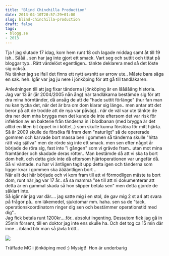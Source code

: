 ```yaml
---
title: "Blind Chinchilla Production"
date: 2013-04-10T20:57:29+01:00
slug: blind-chinchilla-production
draft: false
tags:
- blogg.se
- 2013
---
```

Tja ! jag slutade 17 idag, kom hem runt 18 och lagade middag samt åt till 19  ish.. Sååå.. sen har jag inte gjort ett smack. Vart seg och suttit och tittat på bloggar typ.. Rätt värdelöst egentligen.. tänkte deklarera med så det löste sig också..  
Nu tänker jag se ifall det finns ett nytt avsnitt av arrow ute.. Måste bara säga en sak. heh. Igår var jag ju nere i jönköping för att gå till tandläkaren.

Anledningen till att jag fixar tänderna i jönköping är en lååååång historia.  
Jag var 13 år (år 2004/2005 nån ång) när tandläkarna bestämde sig för att dra mina hörntänder, då ansåg de att de "hade suttit förlänge" (hur fan man nu kan tycka det, när det är bra om dom klarar sig länge.. men antar att det beror på att de trodde att de nya var påväg).. när de väl var ute tänkte de dra ner dem mha brygga men det kunde de inte eftersom det var risk för infektion av en bakterie från tänderna in i blodbanan (med brygga är det alltid en liten bit öppet in i köttet..) som skulle kunna förstöra för mitt hjärta.  
Så år 2009 skulle de försöka få fram dem "naturligt" så de opererade gommen och karvade bort massa ben i gommen så tänderna skulle "hitta rätt väg själva" men de rörde sig inte ett smack. men sen efter något år började de röra sig, fast inte "i gången" som vi grävde fram.. utan mot mina framtänder och skadade deras rötter.. Man bestämde då att vi ska ta bort dom helt, och detta gick inte då eftersom hjärtoperationen var ungefär då. Så vi väntade. nu har vi äntligen tagit upp detta igen och tänderna som ligger kvar i gommen ska ääääntligen bort ..  
När allt det här började och vi kom fram till att vi förmodligen måste ta bort dom, runt när jag var 17 år.. så sa mamma "se till att ni dokumenterar att detta är en gammal skada så hon slipper betala sen" men detta gjorde de såklart inte.  
Så igår när jag var där.... jag satte mig i en stol, de gav mig 2 st a4 att svara på frågor på.. om läkemedel, sjukdomar mm. haha. sen sa de "tack, operationskoordinatorn ringer dig sen och bestämmer operationstid med dig"..  
Jag fick betala runt 1200kr....för.. absolut ingenting. Dessutom fick jag gå in 25min försent, till en doktor jag inte ens skulle ha. Och det tog ca 15 min där inne .. ibland blir man så jävla trött..

![](/assets/images/blogg.se/dsc05780_96327098.jpg)

Träffade MC i jönköping med :) Mysigt!  Hon är underbarig